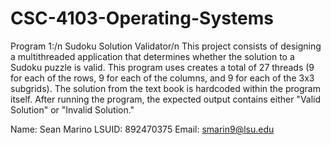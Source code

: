 # CSC-4103-Operating-Systems

Program 1:/n
Sudoku Solution Validator/n
This project consists of designing a multithreaded application that determines
whether the solution to a Sudoku puzzle is valid. This program uses creates a
total of 27 threads (9 for each of the rows, 9 for each of the columns, and
9 for each of the 3x3 subgrids). The solution from the text book is hardcoded
within the program itself. After running the program, the expected output
contains either "Valid Solution" or "Invalid Solution."

Name: Sean Marino
LSUID: 892470375
Email: smarin9@lsu.edu


